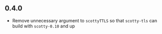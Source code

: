 ## 0.4.0
* Remove unnecessary argument to `scottyTTLS` so that `scotty-tls` can build
  with `scotty-0.10` and up
